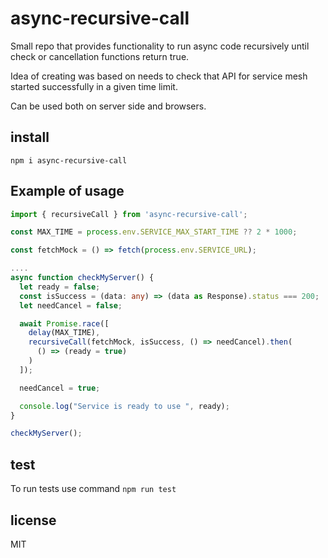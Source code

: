 # async-recursive-call

Small repo that provides functionality to run async code recursively
until check or cancellation functions return true.

Idea of creating was based on needs to check that API for service mesh started successfully
in a given time limit.

Can be used both on server side and browsers.

## install

`npm i async-recursive-call`

## Example of usage

```typescript
import { recursiveCall } from 'async-recursive-call';

const MAX_TIME = process.env.SERVICE_MAX_START_TIME ?? 2 * 1000;

const fetchMock = () => fetch(process.env.SERVICE_URL);

....
async function checkMyServer() {
  let ready = false;
  const isSuccess = (data: any) => (data as Response).status === 200;
  let needCancel = false;

  await Promise.race([
    delay(MAX_TIME),
    recursiveCall(fetchMock, isSuccess, () => needCancel).then(
      () => (ready = true)
    )
  ]);

  needCancel = true;

  console.log("Service is ready to use ", ready);
}

checkMyServer();
```

## test

To run tests use command
`npm run test`

## license

MIT
